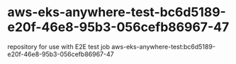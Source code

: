 # aws-eks-anywhere-test-bc6d5189-e20f-46e8-95b3-056cefb86967-47
repository for use with E2E test job aws-eks-anywhere-test:bc6d5189-e20f-46e8-95b3-056cefb86967-47

